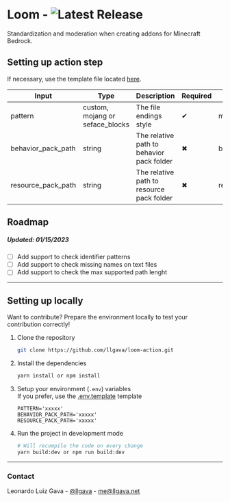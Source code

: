# Loom - ![Latest Release](https://img.shields.io/github/v/release/llgava/loom-action?logo=github&logoColor=959da5&labelColor=353c43&color=0091c2&Current&label=Latest%20Release)
Standardization and moderation when creating addons for Minecraft Bedrock.

## Setting up action step
If necessary, use the template file located [here](./.github/loom-action.template.yml).

| Input              | Type                            | Description                               | Required | Default          |
|--------------------|---------------------------------|-------------------------------------------|----------|------------------|
| pattern            | custom, mojang or seface_blocks | The file endings style                    |     ✔    | mojang           |
| behavior_pack_path | string                          | The relative path to behavior pack folder |     ✖    | behavior_packs/0 |
| resource_pack_path | string                          | The relative path to resource pack folder |     ✖    | resource_packs/0 |

## Roadmap
##### Updated: 01/15/2023

- [ ] Add support to check identifier patterns
- [ ] Add support to check missing names on text files
- [ ] Add support to check the max supported path lenght

---

## Setting up locally
Want to contribute? Prepare the environment locally to test your contribution correctly!

1. Clone the repository
    ```sh
    git clone https://github.com/llgava/loom-action.git
    ```

2. Install the dependencies
    ```sh
    yarn install or npm install
    ```

3. Setup your environment (`.env`) variables<br />
If you prefer, use the [.env.template](./.github/.env.template) template
    
    ```env
    PATTERN='xxxxx'
    BEHAVIOR_PACK_PATH='xxxxx'
    RESOURCE_PACK_PATH='xxxxx'
    ```

4. Run the project in development mode
    ```sh
    # Will recompile the code on every change
    yarn build:dev or npm run build:dev
    ```

---

### Contact
Leonardo Luiz Gava - [@llgava](https://twitter.com/llgava "Leonardo Luiz Gava • Twitter") - <me@llgava.net>
